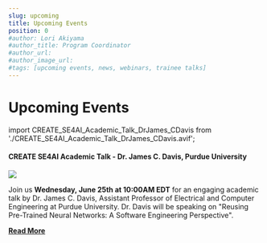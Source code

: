 ```yaml
---
slug: upcoming
title: Upcoming Events
position: 0
#author: Lori Akiyama
#author_title: Program Coordinator 
#author_url: 
#author_image_url: 
#tags: [upcoming events, news, webinars, trainee talks]
---
```

# Upcoming Events 
<!-- <div>
Upcoming Events Coming Soon</div> -->

 
import CREATE_SE4AI_Academic_Talk_DrJames_CDavis from './CREATE_SE4AI_Academic_Talk_DrJames_CDavis.avif';

<div class="container2">
<h4> CREATE SE4AI Academic Talk - Dr. James C. Davis, Purdue University</h4>
<div class="events " style={{ 
    '@media screen and (max-width: 966px)': {
        maxHeight: '100%',
        flexWrap: 'wrap',
        maxWidth: '350px'
    }
}}>
<div class="manuel_cosentino_n_CMLApjfI_unsplash1" >
<img src={CREATE_SE4AI_Academic_Talk_DrJames_CDavis}   />
</div>
<div class="text"> 
 
Join us <strong>Wednesday, June 25th at 10:00AM EDT</strong> for an engaging academic talk by Dr. James C. Davis, Assistant Professor of Electrical and Computer Engineering at Purdue University.  Dr. Davis will be speaking on "Reusing Pre-Trained Neural Networks: A Software Engineering Perspective".

  
<a href="/blog/2022/09/21/upcoming/event/CREATE_SE4AI_Academic_Talk_Dr_James_C_Davis_Purdue_University"> <strong>Read More</strong></a>
</div>
</div> 
 </div>



